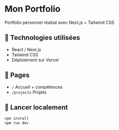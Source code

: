 # Mon Portfolio

Portfolio personnel réalisé avec Next.js + Tailwind CSS

## 🔧 Technologies utilisées

- React / Next.js
- Tailwind CSS
- Déploiement sur Vercel

## 📂 Pages

- `/` Accueil + compétences
- `/projects` Projets

## 🚀 Lancer localement

```bash
npm install
npm run dev
```
